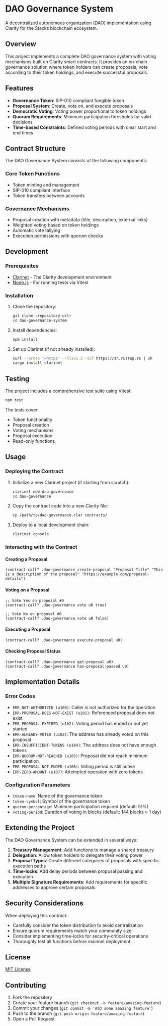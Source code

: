 # DAO Governance System

A decentralized autonomous organization (DAO) implementation using Clarity for the Stacks blockchain ecosystem.

## Overview

This project implements a complete DAO governance system with voting mechanisms built on Clarity smart contracts. It provides an on-chain governance solution where token holders can create proposals, vote according to their token holdings, and execute successful proposals.

## Features

- **Governance Token**: SIP-010 compliant fungible token
- **Proposal System**: Create, vote on, and execute proposals
- **Democratic Voting**: Voting power proportional to token holdings
- **Quorum Requirements**: Minimum participation thresholds for valid decisions
- **Time-based Constraints**: Defined voting periods with clear start and end times

## Contract Structure

The DAO Governance System consists of the following components:

### Core Token Functions

- Token minting and management
- SIP-010 compliant interface
- Token transfers between accounts

### Governance Mechanisms

- Proposal creation with metadata (title, description, external links)
- Weighted voting based on token holdings
- Automatic vote tallying
- Execution permissions with quorum checks

## Development

### Prerequisites

- [Clarinet](https://github.com/hirosystems/clarinet) - The Clarity development environment
- [Node.js](https://nodejs.org/) - For running tests via Vitest

### Installation

1. Clone the repository:
   ```bash
   git clone <repository-url>
   cd dao-governance-system
   ```

2. Install dependencies:
   ```bash
   npm install
   ```

3. Set up Clarinet (if not already installed):
   ```bash
   curl --proto '=https' --tlsv1.2 -sSf https://sh.rustup.rs | sh
   cargo install clarinet
   ```

## Testing

The project includes a comprehensive test suite using Vitest:

```bash
npm test
```

The tests cover:
- Token functionality
- Proposal creation
- Voting mechanisms
- Proposal execution
- Read-only functions

## Usage

### Deploying the Contract

1. Initialize a new Clarinet project (if starting from scratch):
   ```bash
   clarinet new dao-governance
   cd dao-governance
   ```

2. Copy the contract code into a new Clarity file:
   ```bash
   cp /path/to/dao-governance.clar contracts/
   ```

3. Deploy to a local development chain:
   ```bash
   clarinet console
   ```

### Interacting with the Contract

#### Creating a Proposal

```clarity
(contract-call? .dao-governance create-proposal "Proposal Title" "This is a description of the proposal" "https://example.com/proposal-details")
```

#### Voting on a Proposal

```clarity
;; Vote Yes on proposal #0
(contract-call? .dao-governance vote u0 true)

;; Vote No on proposal #0
(contract-call? .dao-governance vote u0 false)
```

#### Executing a Proposal

```clarity
(contract-call? .dao-governance execute-proposal u0)
```

#### Checking Proposal Status

```clarity
(contract-call? .dao-governance get-proposal u0)
(contract-call? .dao-governance has-proposal-passed u0)
```

## Implementation Details

### Error Codes

- `ERR-NOT-AUTHORIZED (u100)`: Caller is not authorized for the operation
- `ERR-PROPOSAL-DOES-NOT-EXIST (u101)`: Referenced proposal does not exist
- `ERR-PROPOSAL-EXPIRED (u102)`: Voting period has ended or not yet started
- `ERR-ALREADY-VOTED (u103)`: The address has already voted on this proposal
- `ERR-INSUFFICIENT-TOKENS (u104)`: The address does not have enough tokens
- `ERR-QUORUM-NOT-REACHED (u105)`: Proposal did not reach minimum participation
- `ERR-PROPOSAL-NOT-ENDED (u106)`: Voting period is still active
- `ERR-ZERO-AMOUNT (u107)`: Attempted operation with zero tokens

### Configuration Parameters

- `token-name`: Name of the governance token
- `token-symbol`: Symbol of the governance token
- `quorum-percentage`: Minimum participation required (default: 51%)
- `voting-period`: Duration of voting in blocks (default: 144 blocks ≈ 1 day)

## Extending the Project

The DAO Governance System can be extended in several ways:

1. **Treasury Management**: Add functions to manage a shared treasury
2. **Delegation**: Allow token holders to delegate their voting power
3. **Proposal Types**: Create different categories of proposals with specific execution paths
4. **Time-locks**: Add delay periods between proposal passing and execution
5. **Multiple Signature Requirements**: Add requirements for specific addresses to approve certain proposals

## Security Considerations

When deploying this contract:

- Carefully consider the token distribution to avoid centralization
- Ensure quorum requirements match your community size
- Consider implementing time-locks for security-critical operations
- Thoroughly test all functions before mainnet deployment

## License

[MIT License](LICENSE)

## Contributing

1. Fork the repository
2. Create your feature branch (`git checkout -b feature/amazing-feature`)
3. Commit your changes (`git commit -m 'Add some amazing feature'`)
4. Push to the branch (`git push origin feature/amazing-feature`)
5. Open a Pull Request